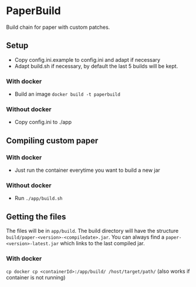 # PaperBuild
Build chain for paper with custom patches.


## Setup
* Copy config.ini.example to config.ini and adapt if necessary
* Adapt build.sh if necessary, by default the last 5 builds will be kept.

### With docker
* Build an image `docker build -t paperbuild`
### Without docker
* Copy config.ini to ./app

## Compiling custom paper
### With docker
* Just run the container everytime you want to build a new jar
### Without docker
* Run `./app/build.sh`

## Getting the files
The files will be in `app/build`.
The build directory will have the structure `build/paper-<version>-<compiledate>.jar`. You can always find a `paper-<version>-latest.jar` which links to the last compiled jar.

### With docker
`cp docker cp <containerId>:/app/build/ /host/target/path/`
(also works if container is not running)

